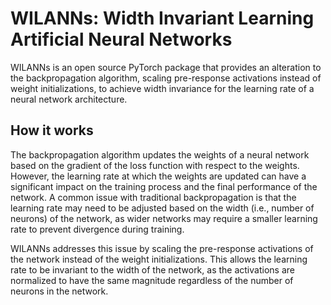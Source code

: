 # WILANNs: Width Invariant Learning Artificial Neural Networks
WILANNs is an open source PyTorch package that provides an alteration to the backpropagation algorithm, scaling pre-response activations instead of weight initializations, to achieve width invariance for the learning rate of a neural network architecture.

## How it works
The backpropagation algorithm updates the weights of a neural network based on the gradient of the loss function with respect to the weights. However, the learning rate at which the weights are updated can have a significant impact on the training process and the final performance of the network. A common issue with traditional backpropagation is that the learning rate may need to be adjusted based on the width (i.e., number of neurons) of the network, as wider networks may require a smaller learning rate to prevent divergence during training.

WILANNs addresses this issue by scaling the pre-response activations of the network instead of the weight initializations. This allows the learning rate to be invariant to the width of the network, as the activations are normalized to have the same magnitude regardless of the number of neurons in the network.